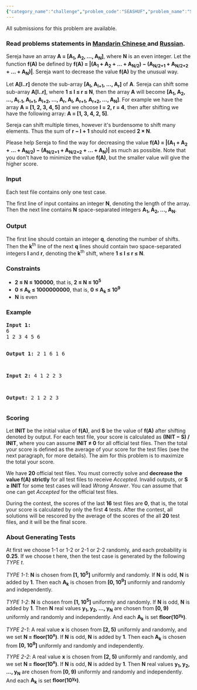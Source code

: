 ```yaml
---
{"category_name":"challenge","problem_code":"SEASHUF","problem_name":"Sereja and Shuffling","languages_supported":{"0":"C","1":"CPP14","2":"JAVA","3":"PYTH","4":"PYTH 3.5","5":"CS2","6":"PAS fpc","7":"PAS gpc","8":"RUBY","9":"PHP","10":"GO","11":"NODEJS","12":"HASK","13":"SCALA","14":"D","15":"PERL","16":"FORT","17":"WSPC","18":"ADA","19":"CAML","20":"ICK","21":"BF","22":"ASM","23":"CLPS","24":"PRLG","25":"ICON","26":"SCM qobi","27":"PIKE","28":"ST","29":"NICE","30":"LUA","31":"BASH","32":"NEM","33":"LISP sbcl","34":"LISP clisp","35":"SCM guile","36":"JS","37":"ERL","38":"TCL","39":"PERL6","40":"TEXT","41":"CLOJ","42":"FS"},"max_timelimit":1,"source_sizelimit":50000,"problem_author":"sereja","problem_tester":null,"date_added":"6-11-2013","tags":{"0":"aug14","1":"challenge","2":"greedy","3":"heuristic","4":"sereja"},"editorial_url":"http://discuss.codechef.com/problems/SEASHUF","time":{"view_start_date":1407749400,"submit_start_date":1407749400,"visible_start_date":1407749400,"end_date":1735669800},"is_direct_submittable":false,"layout":"problem"}
---
```

<span class="solution-visible-txt">All submissions for this problem are available.</span><h3> Read problems statements in <a target="_blank" href="http://www.codechef.com/download/translated/AUG14/mandarin/SEASHUF.pdf">Mandarin Chinese </a> and <a target="_blank" href="http://www.codechef.com/download/translated/AUG14/russian/SEASHUF.pdf">Russian</a>.</h3>

<p>Sereja have an array <b>A = [A<sub>1</sub>, A<sub>2</sub>, ..., A<sub>N</sub>]</b>, where <b>N</b> is an even integer. Let the function <b>f(A)</b> be defined by <b>f(A) = |(A<sub>1</sub> + A<sub>2</sub> + ... + A<sub>N/2</sub>) − (A<sub>N/2+1</sub> + A<sub>N/2+2</sub> + ... + A<sub>N</sub>)|</b></b>. Sereja want to decrease the value <b>f(A)</b> by the unusual way.</p>
<p>Let <b>A[l..r]</b> denote the sub-array <b>[A<sub>l</sub>, A<sub>l+1</sub>, ..., A<sub>r</sub>]</b> of <b>A</b>. Sereja can shift some sub-array <b>A[l..r]</b>, where <b>1 ≤ l ≤ r ≤ N</b>, then the array <b>A</b> will become <b>[A<sub>1</sub>, A<sub>2</sub>, ..., A<sub>l-1</sub>, A<sub>l+1</sub>, A<sub>l+2</sub>, ..., A<sub>r</sub>, A<sub>l</sub>, A<sub>r+1</sub>, A<sub>r+2</sub>, ..., A<sub>N</sub>]</b>. For example we have the array <b>A = [1, 2, 3, 4, 5]</b> and we choose <b> l = 2, r = 4</b>, then after shifting we have the following array: <b>A = [1, 3, 4, 2, 5]</b>.</p>
<p>Sereja can shift multiple times, however it's burdensome to shift many elements. Thus the sum of <b>r − l + 1</b> should not exceed <b>2 × N</b>.</p>
<p>Please help Sereja to find the way for decreasing the value <b>f(A) = |(A<sub>1</sub> + A<sub>2</sub> + ... + A<sub>N/2</sub>) − (A<sub>N/2+1</sub> + A<sub>N/2+2</sub> + ... + A<sub>N</sub>)|</b> as much as possible. Note that you don't have to minimize the value <b>f(A)</b>, but the smaller value will give the higher score.</p>

<h3>Input</h3>
<p>Each test file contains only one test case.</p>
<p>The first line of input contains an integer <b>N</b>, denoting the length of the array. Then the next line contains <b>N</b> space-separated integers <b>A<sub>1</sub>, A<sub>2</sub>, ..., A<sub>N</sub></b>.</p>

<h3>Output</h3>
<p>The first line should contain an integer <b>q</b>, denoting the number of shifts. Then the <b>k</b><sup>th</sup> line of the next <b>q</b> lines should contain two space-separated integers <b>l</b> and <b>r</b>, denoting the <b>k</b><sup>th</sup> shift, where <b>1 ≤ l ≤ r ≤ N</b>.</p>

<h3>Constraints</h3>
<ul>
<li><b>2 ≤ N ≤ 100000</b>, that is, <b>2 ≤ N ≤ 10<sup>5</sup></b></li>
<li><b>0 ≤ A<sub>k</sub> ≤ 1000000000</b>, that is, <b>0 ≤ A<sub>k</sub> ≤ 10<sup>9</sup></b></li>
<li><b>N</b> is even</li>
</ul>

<h3>Example</h3>
<pre>
<b>Input 1:</b>
6
1 2 3 4 5 6

<b>Output 1:</b>
2
1 6
1 6

<b>Input 2:</b>
4
1 2 2 3

<b>Output:</b>
2
1 2
2 3
</pre>

<h3>Scoring</h3>
<p>Let <b>INIT</b> be the initial value of <b>f(A)</b>, and <b>S</b> be the value of <b>f(A)</b> after shifting denoted by output. For each test file, your score is calculated as <b>(INIT − S) / INIT</b>, where you can assume <b>INIT ≠ 0</b> for all official test files. Then the total your score is defined as the average of your score for the test files (see the next paragraph, for more details). The aim for this problem is to maximize the total your score.</p>
<p>We have <b>20</b> official test files. You must correctly solve and <b>decrease the value f(A) strictly</b> for all test files to receive <i>Accepted</i>. Invalid outputs, or <b>S ≥ INIT</b> for some test cases will lead <i>Wrong Answer</i>. You can assume that one can get <i>Accepted</i> for the official test files.</p>
<p>During the contest, the scores of the last <b>16</b> test files are <b>0</b>, that is, the total your score is calculated by only the first <b>4</b> tests. After the contest, all solutions will be rescored by the average of the scores of the all <b>20</b> test files, and it will be the final score.</p>

<h3>About Generating Tests</h3>
<p>At first we choose 1-1 or 1-2 or 2-1 or 2-2 randomly, and each probability is <b>0.25</b>. If we choose t here, then the test case is generated by the following <i>TYPE t</i>.</p>
<p><i>TYPE 1-1</i>: <b>N</b> is chosen from <b>[1, 10<sup>5</sup>]</b> uniformly and randomly. If <b>N</b> is odd, <b>N</b> is added by <b>1</b>. Then each <b>A<sub>k</sub></b> is chosen from <b>[0, 10<sup>9</sup>]</b> uniformly and randomly and independently.</p>
<p><i>TYPE 1-2</i>: <b>N</b> is chosen from <b>[1, 10<sup>5</sup>]</b> uniformly and randomly. If <b>N</b> is odd, <b>N</b> is added by <b>1</b>. Then <b>N</b> real values <b>y<sub>1</sub>, y<sub>2</sub>, ..., y<sub>N</sub></b> are chosen from <b>[0, 9)</b> uniformly and randomly and independently. And each <b>A<sub>k</sub></b> is set <b>floor(10<sup>y<sub>k</sub></sup>)</b>.</p>
<p><i>TYPE 2-1</i>: A real value <b>x</b> is chosen from <b>[2, 5)</b> uniformly and randomly, and we set <b>N = floor(10<sup>x</sup>)</b>. If <b>N</b> is odd, <b>N</b> is added by <b>1</b>. Then each <b>A<sub>k</sub></b> is chosen from <b>[0, 10<sup>9</sup>]</b> uniformly and randomly and independently.</p>
<p><i>TYPE 2-2</i>: A real value <b>x</b> is chosen from <b>[2, 5)</b> uniformly and randomly, and we set <b>N = floor(10<sup>x</sup>)</b>. If <b>N</b> is odd, <b>N</b> is added by <b>1</b>. Then <b>N</b> real values <b>y<sub>1</sub>, y<sub>2</sub>, ..., y<sub>N</sub></b> are chosen from <b>[0, 9)</b> uniformly and randomly and independently. And each <b>A<sub>k</sub></b> is set <b>floor(10<sup>y<sub>k</sub></sup>)</b>.</p>
